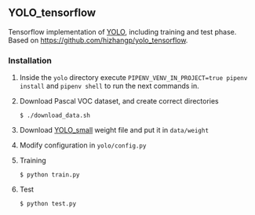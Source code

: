 ## YOLO_tensorflow

Tensorflow implementation of [YOLO](https://arxiv.org/pdf/1506.02640.pdf), including training and test phase.
Based on https://github.com/hizhangp/yolo_tensorflow.

### Installation

1. Inside the `yolo` directory execute `PIPENV_VENV_IN_PROJECT=true pipenv install` and `pipenv shell` to run the next commands in.

2. Download Pascal VOC dataset, and create correct directories
	```Shell
	$ ./download_data.sh
	```

3. Download [YOLO_small](https://drive.google.com/file/d/0B5aC8pI-akZUNVFZMmhmcVRpbTA/view?usp=sharing)
weight file and put it in `data/weight`

4. Modify configuration in `yolo/config.py`

5. Training
	```Shell
	$ python train.py
	```

6. Test
	```Shell
	$ python test.py
	```
